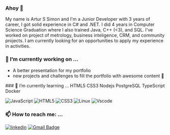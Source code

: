 ### Ahoy 👋
My name is Artur S Simon and I'm a Junior Developer with 3 years of career, I got solid experience in C# and .NET. I did 4 years in Computer Science Graduation where I also trained Java, C++ (<3), and SQL. I've worked on project of metrology, business inteligence, CRM, and community projects. I am currently looking for an opportunities to apply my experience in activities.

### 🔭 I’m currently working on ...
<ul> 
  <li>A better presentation for my portfolio </li>
  <li>new projects and challenges to fill the portfolio with awesome content 🤘 </li>
</ul>
### 🌱 I’m currently learning ...
 HTML5 CSS3 Nodejs PostgreSQL TypeScript Docker

![JavaScript](https://img.shields.io/badge/-JavaScript-F7DF1E?style=flat-square&logo=javascript&logoColor=black)
![HTML5](https://img.shields.io/badge/-HTML5-E34F26?style=flat-square&logo=html5&logoColor=white)
![CSS3](https://img.shields.io/badge/-CSS3-1572B6?style=flat-square&logo=css3)
![Linux](https://img.shields.io/badge/-Linux-E95420?style=flat-square&logo=ubuntu&logoColor=white)
![Vscode](https://img.shields.io/badge/-VScode-007ACC?style=flat-square&logo=visual-studio-code)

### 📫 How to reach me: ...
[![linkedin](https://img.shields.io/badge/-Linkedin-blue?style=for-the-badge&logo=linkedin&logoColor=white)](https://www.linkedin.com/in/arturssimon/)
[![Gmail Badge](https://img.shields.io/badge/-Gmail-D14836?style=flat-square&logo=Gmail&logoColor=white&link=mailto:matheus.xmaz10@gmail.com)](mailto:arturssimon@gmail.com)
<br/>
<!--
**artur-simon/artur-simon** is a ✨ _special_ ✨ repository because its `README.md` (this file) appears on your GitHub profile.

Here are some ideas to get you started:

- 🔭 I’m currently working on ...
- 🌱 I’m currently learning ...
- 👯 I’m looking to collaborate on ...
- 🤔 I’m looking for help with ...
- 💬 Ask me about ...
- 📫 How to reach me: ...
- 😄 Pronouns: ...
- ⚡ Fun fact: ...
-->
